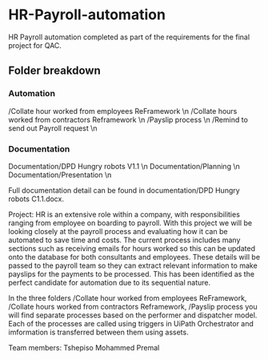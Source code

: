 # HR-Payroll-automation
HR Payroll automation completed as part of the requirements for the final project for QAC. 

## Folder breakdown

### Automation
/Collate hour worked from employees ReFramework \n
/Collate hours worked from contractors Reframework \n
/Payslip process \n
/Remind to send out Payroll request \n

### Documentation
Documentation/DPD Hungry robots V1.1 \n
Documentation/Planning \n
Documentation/Presentation \n

Full documentation detail can be found in documentation/DPD Hungry robots C1.1.docx.

Project: HR is an extensive role within a company, with responsibilities ranging from employee on boarding to payroll. With this
project we will be looking closely at the payroll process and evaluating how it can be automated to save time and costs. The
current process includes many sections such as receiving emails for hours worked so this can be updated onto the database
for both consultants and employees. These details will be passed to the payroll team so they can extract relevant
information to make payslips for the payments to be processed. This has been identified as the perfect candidate for
automation due to its sequential nature.

In the three folders /Collate hour worked from employees ReFramework, /Collate hours worked from contractors Reframework, /Payslip process you will find separate processes based on the performer and dispatcher model. Each of the processes are called using triggers in UiPath Orchestrator and imformation is transferred between them using assets.

Team members: 
Tshepiso
Mohammed
Premal
